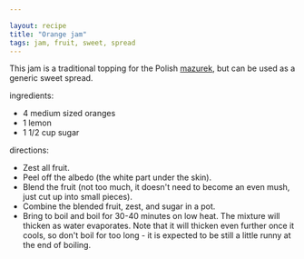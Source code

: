```yaml
---

layout: recipe
title: "Orange jam"
tags: jam, fruit, sweet, spread
---
```


This jam is a traditional topping for the Polish [mazurek](/recipes/mazurek), but
can be used as a generic sweet spread.

ingredients:
- 4 medium sized oranges
- 1 lemon
- 1 1/2 cup sugar

directions:
- Zest all fruit.
- Peel off the albedo (the white part under the skin).
- Blend the fruit (not too much, it doesn't need to become an even mush, just cut up into small pieces).
- Combine the blended fruit, zest, and sugar in a pot.
- Bring to boil and boil for 30-40 minutes on low heat. The mixture will thicken as water evaporates. Note that it will thicken even further once it cools, so don't boil for too long - it is expected to be still a little runny at the end of boiling.
